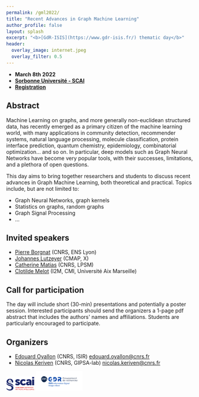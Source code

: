 ```yaml
---
permalink: /gml2022/
title: "Recent Advances in Graph Machine Learning"
author_profile: false
layout: splash
excerpt: "<b>[GdR-ISIS](https://www.gdr-isis.fr/) thematic day</b>"
header:
  overlay_image: internet.jpeg
  overlay_filter: 0.5
---
```


- **March 8th 2022**
- **[Sorbonne Université - SCAI](https://scai.sorbonne-universite.fr/)**
- **[Registration](https://www.gdr-isis.fr/index.php/reunion/467/)**

## Abstract

Machine Learning on graphs, and more generally non-euclidean structured data, has recently emerged as a primary citizen of the machine learning world, with many applications in community detection, recommender systems, natural language processing, molecule classification, protein interface prediction, quantum chemistry, epidemiology, combinatorial optimization... and so on. In particular, deep models such as Graph Neural Networks have become very popular tools, with their successes, limitations, and a plethora of open questions.

This day aims to bring together researchers and students to discuss recent advances in Graph Machine Learning, both theoretical and practical. Topics include, but are not limited to:

- Graph Neural Networks, graph kernels
- Statistics on graphs, random graphs
- Graph Signal Processing
- ...

## Invited speakers

- [Pierre Borgnat](http://perso.ens-lyon.fr/pierre.borgnat/) (CNRS, ENS Lyon)
- [Johannes Lutzeyer](http://www.lix.polytechnique.fr/Labo/Johannes.LUTZEYER/) (CMAP, X)
- [Catherine Matias](http://cmatias.perso.math.cnrs.fr/) (CNRS, LPSM)
- [Clotilde Melot](http://www.i2m.univ-amu.fr/perso/clothilde.melot/) (I2M, CMI, Université Aix Marseille)

## Call for participation

The day will include short (30-min) presentations and potentially a poster session. Interested participants should send the organizers a 1-page pdf abstract that includes the authors' names and affiliations. Students are particularly encouraged to participate.

## Organizers

- [Edouard Oyallon](https://edouardoyallon.github.io/) (CNRS, ISIR) edouard.oyallon@cnrs.fr
- [Nicolas Keriven](https://nkeriven.github.io/) (CNRS, GIPSA-lab) nicolas.keriven@cnrs.fr



<p align="left">
<a href="https://scai.sorbonne-universite.fr/">
<img src="/images/scai_logo.png" alt="drawing" width="15%"/></a>
<a href="https://www.gdr-isis.fr/index.php/reunion/467/">
<img src="/images/logo_isis.png" alt="drawing" width="25%"/></a>
</p>

